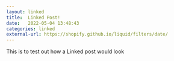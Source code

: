 ```yaml
---
layout: linked
title:  Linked Post!
date:   2022-05-04 13:48:43
categories: linked
external-url: https://shopify.github.io/liquid/filters/date/
---
```


This is to test out how a Linked post would look
